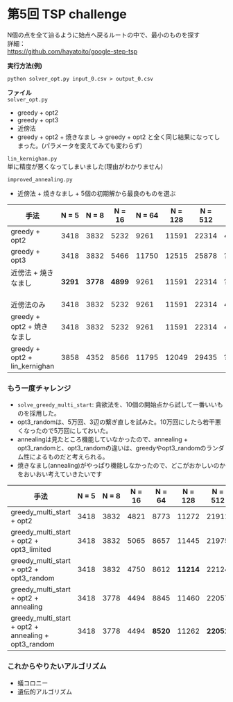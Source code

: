 # 第5回  TSP challenge  

N個の点を全て辿るように始点へ戻るルートの中で、最小のものを探す  
詳細：  
https://github.com/hayatoito/google-step-tsp

**実行方法(例)**
```
python solver_opt.py input_0.csv > output_0.csv
```

**ファイル**  
`solver_opt.py`
- greedy + opt2
- greedy + opt3
- 近傍法
- greedy + opt2 + 焼きなまし
  → greedy + opt2 と全く同じ結果になってしまった。(パラメータを変えてみても変わらず)

`lin_kernighan.py`  
 単に精度が悪くなってしまいました(理由がわかりません)  

 `improved_annealing.py`  
  - 近傍法 + 焼きなまし + 5個の初期解から最良のものを選ぶ



| 手法                          | N = 5 | N = 8 | N = 16 | N = 64 | N = 128 | N = 512 | N = 2048 |
|-----------------------------|--------|--------|---------|---------|----------|-----------|------------|
| greedy + opt2              | 3418   | 3832   | 5232    | 9261    | 11591    | 22314     | 43825      |
| greedy + opt3              | 3418   | 3832   | 5466    | 11750   | 12515    | 25878     | ??      |
| 近傍法 + 焼きなまし    　　　　| **3291**   | **3778**   | **4899**   | 9261    | 11591    | 22314     | ??         |
| 近傍法のみ                  | 3418   | 3832   | 5232    | 9261    | 11591    | 22314     | 43825      |
| greedy + opt2 + 焼きなまし | 3418   | 3832   | 5232    | 9261    | 11591    | 22314     | 43825      |
| greedy + opt2 + lin_kernighan | 3858 | 4352   | 8566    | 11795   | 12049    | 29435     | ??         |


### もう一度チャレンジ
- `solve_greedy_multi_start`: 貪欲法を、10個の開始点から試して一番いいものを採用した。  
- opt3_randomは、5万回、3辺の繋ぎ直しを試みた。10万回にしたら若干悪くなったので5万回にしておいた。
- annealingは見たところ機能していなかったので、annealing + opt3_randomと、opt3_randomの違いは、greedyやopt3_randomのランダム性によるものだと考えられる。  
- 焼きなまし(annealing)がやっぱり機能しなかったので、どこがおかしいのかをおいおい考えていきたいです  

| 手法                                             | N = 5 | N = 8 | N = 16 | N = 64 | N = 128 | N = 512 | N = 2048 |
|--------------------------------------------------|--------|--------|---------|---------|----------|-----------|------------|
| greedy_multi_start + opt2                        | 3418   | 3832   | 4821    | 8773    | 11272    | 21911     | 42465      |
| greedy_multi_start + opt2 + opt3_limited         | 3418   | 3832   | 5065    | 8657    | 11445    | 21975     | 42579      |
| greedy_multi_start + opt2 + opt3_random          | 3418   | 3832   | 4750    | 8612    | **11214**    | 22124     | 42747      |
| greedy_multi_start + opt2 + annealing            | 3418   | 3778   | 4494    | 8845    | 11460    | 22057     | 42605      |
| greedy_multi_start + opt2 + annealing + opt3_random | 3418 | 3778   | 4494    | **8520**    | 11262    | **22052**     | **42348**      |



### これからやりたいアルゴリズム
- 蟻コロニー
- 遺伝的アルゴリズム
  
